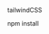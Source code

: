 tailwindCSS

<!-- https://www.youtube.com/watch?v=C1uDlLylTyc -->
<!-- https://www.youtube.com/watch?v=3bbfisTVMcE&list=PLNkWIWHIRwMFN8qKfZ5Lgr29L5BoJKFfa -->

npm install
